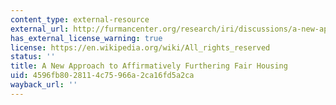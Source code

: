 ```yaml
---
content_type: external-resource
external_url: http://furmancenter.org/research/iri/discussions/a-new-approach-to-affirmatively-furthering-fair-housing
has_external_license_warning: true
license: https://en.wikipedia.org/wiki/All_rights_reserved
status: ''
title: A New Approach to Affirmatively Furthering Fair Housing
uid: 4596fb80-2811-4c75-966a-2ca16fd5a2ca
wayback_url: ''
---
```

